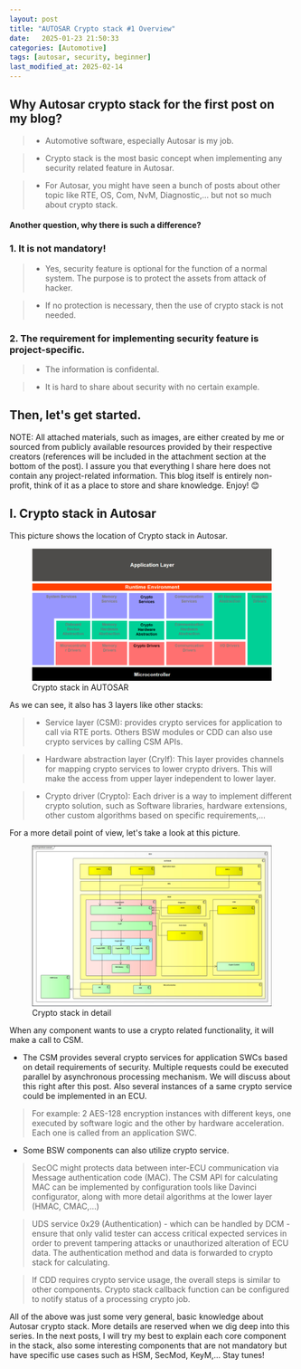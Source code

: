 ```yaml
---
layout: post
title: "AUTOSAR Crypto stack #1 Overview"
date:   2025-01-23 21:50:33
categories: [Automotive]
tags: [autosar, security, beginner]
last_modified_at: 2025-02-14
---
```


## Why Autosar crypto stack for the first post on my blog?

> - Automotive software, especially Autosar is my job.

> - Crypto stack is the most basic concept when implementing any security related feature in Autosar.

> - For Autosar, you might have seen a bunch of posts about other topic like RTE, OS, Com, NvM, Diagnostic,... but not so much about crypto stack. 
    
#### Another question, why there is such a difference?

### 1. It is not mandatory!
> - Yes, security feature is optional for the function of a normal system. The purpose is to protect the assets from attack of hacker.

> - If no protection is necessary, then the use of crypto stack is not needed.

### 2. The requirement for implementing security feature is project-specific.
> - The information is confidental.

> - It is hard to share about security with no certain example.

## Then, let's get started.

NOTE: All attached materials, such as images, are either created by me or sourced from publicly available resources provided by their respective creators (references will be included in the attachment section at the bottom of the post). I assure you that everything I share here does not contain any project-related information. This blog itself is entirely non-profit, think of it as a place to store and share knowledge. Enjoy! 😊

## I. Crypto stack in Autosar 

This picture shows the location of Crypto stack in Autosar.
<figure>
  <img src="/assets/img/blogs/1.1/crypto_stack_in_autosar.png" alt="Crypto stack">
  <figcaption>Crypto stack in AUTOSAR</figcaption>
</figure>

As we can see, it also has 3 layers like other stacks:
> - Service layer (CSM): provides crypto services for application to call via RTE ports. Others BSW modules or CDD can also use crypto services by calling CSM APIs.

> - Hardware abstraction layer (CryIf): This layer provides channels for mapping crypto services to lower crypto drivers. This will make the access from upper layer independent to lower layer.

> - Crypto driver (Crypto): Each driver is a way to implement different crypto solution, such as Software libraries, hardware extensions, other custom algorithms based on specific requirements,...

For a more detail point of view, let's take a look at this picture.
<figure>
  <img src="/assets/img/blogs/1.1/crypto_stack_example.png" alt="Crypto stack">
  <figcaption>Crypto stack in detail</figcaption>
</figure>

When any component wants to use a crypto related functionality, it will make a call to CSM.

- The CSM provides several crypto services for application SWCs based on detail requirements of security. Multiple requests could be executed parallel by asynchronous processing mechanism. We will discuss about this right after this post. Also several instances of a same crypto service could be implemented in an ECU. 

> For example: 2 AES-128 encryption instances with different keys, one executed by software logic and the other by hardware acceleration. Each one is called from an application SWC.

- Some BSW components can also utilize crypto service. 

> SecOC might protects data between inter-ECU communication via Message authentication code (MAC). The CSM API for calculating MAC can be implemented by configuration tools like Davinci configurator, along with more detail algorithms at the lower layer (HMAC, CMAC,...)

> UDS service 0x29 (Authentication) - which can be handled by DCM - ensure that only valid tester can access critical expected services in order to prevent tampering attacks or unauthorized alteration of ECU data. The authentication method and data is forwarded to crypto stack for calculating.

> If CDD requires crypto service usage, the overall steps is similar to other components. Crypto stack callback function can be configured to notify status of a processing crypto job.

All of the above was just some very general, basic knowledge about Autosar crypto stack. More details are reserved when we dig deep into this series. In the next posts, I will try my best to explain each core component in the stack, also some interesting components that are not mandatory but have specific use cases such as HSM, SecMod, KeyM,... Stay tunes!
